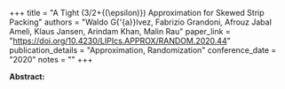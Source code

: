 +++
title = "A Tight (3/2+{\(\epsilon\)}) Approximation for Skewed Strip Packing"
authors = "Waldo G{\'{a}}lvez, Fabrizio Grandoni, Afrouz Jabal Ameli, Klaus Jansen, Arindam Khan, Malin Rau"
paper_link = "https://doi.org/10.4230/LIPIcs.APPROX/RANDOM.2020.44"
publication_details = "Approximation,  Randomization"
conference_date = "2020"
notes = ""
+++

<b>Abstract:</b>
